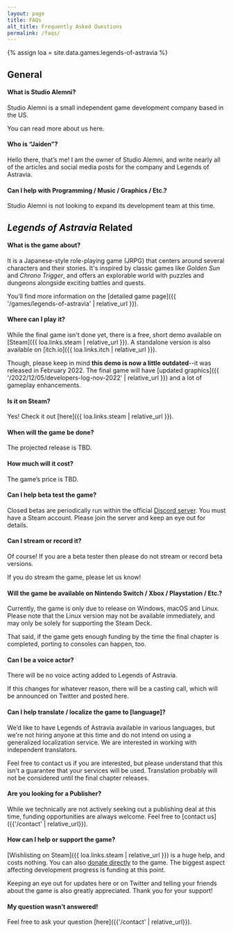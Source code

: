 ```yaml
---
layout: page
title: FAQs
alt_title: Frequently Asked Questions
permalink: /faqs/
---
```

{% assign loa = site.data.games.legends-of-astravia %}

## General
#### What is Studio Alemni?

Studio Alemni is a small independent game development company based in the US. 

You can read more about us here. 

#### Who is “Jaiden”?

Hello there, that’s me! I am the owner of Studio Alemni, and write nearly all of the articles and social media posts for the company and Legends of Astravia.

#### Can I help with Programming / Music / Graphics / Etc.?

Studio Alemni is not looking to expand its development team at this time. 

## _Legends of Astravia_ Related
#### What is the game about?

It is a Japanese-style role-playing game (JRPG) that centers around several characters and their stories. It's inspired by classic games like *Golden Sun* and *Chrono Trigger*, and offers an explorable world with puzzles and dungeons alongside exciting battles and quests. 

You’ll find more information on the [detailed game page]({{ '/games/legends-of-astravia' | relative_url }}).

#### Where can I play it?

While the final game isn't done yet, there is a free, short demo available on [Steam]({{ loa.links.steam | relative_url }}). A standalone version is also available on [itch.io]({{ loa.links.itch | relative_url }}). 

Though, please keep in mind **this demo is now a little outdated**--it was released in February 2022. The final game will have [updated graphics]({{ '/2022/12/05/developers-log-nov-2022' | relative_url }}) and a lot of gameplay enhancements.

#### Is it on Steam?

Yes! Check it out [here]({{ loa.links.steam | relative_url }}).

#### When will the game be done?

The projected release is TBD.

#### How much will it cost?

The game’s price is TBD.

#### Can I help beta test the game?

Closed betas are periodically run within the official [Discord server](https://www.discord.com/invite/astravia). You must have a Steam account. Please join the server and keep an eye out for details.

#### Can I stream or record it?

Of course! If you are a beta tester then please do not stream or record beta versions.

If you do stream the game, please let us know! 

#### Will the game be available on Nintendo Switch / Xbox / Playstation / Etc.?

Currently, the game is only due to release on Windows, macOS and Linux. Please note that the Linux version may not be available immediately, and may only be solely for supporting the Steam Deck. 

That said, if the game gets enough funding by the time the final chapter is completed, porting to consoles can happen, too. 

#### Can I be a voice actor?

There will be no voice acting added to Legends of Astravia.

If this changes for whatever reason, there will be a casting call, which will be announced on Twitter and posted here. 

#### Can I help translate / localize the game to \[language\]?

We’d like to have Legends of Astravia available in various languages, but we're not hiring anyone at this time and do not intend on using a generalized localization service. We are interested in working with independent translators.

Feel free to contact us if you are interested, but please understand that this isn't a guarantee that your services will be used. Translation probably will not be considered until the final chapter releases.

#### Are you looking for a Publisher?

While we technically are not actively seeking out a publishing deal at this time, funding opportunities are always welcome. Feel free to [contact us]({{'/contact' | relative_url}}).

#### How can I help or support the game?

[Wishlisting on Steam]({{ loa.links.steam | relative_url }}) is a huge help, and costs nothing. You can also [donate directly](https://paypal.me/astravia) to the game. The biggest aspect affecting development progress is funding at this point.

Keeping an eye out for updates here or on Twitter and telling your friends about the game is also greatly appreciated. Thank you for your support!

#### My question wasn’t answered!

Feel free to ask your question [here]({{'/contact' | relative_url}}).